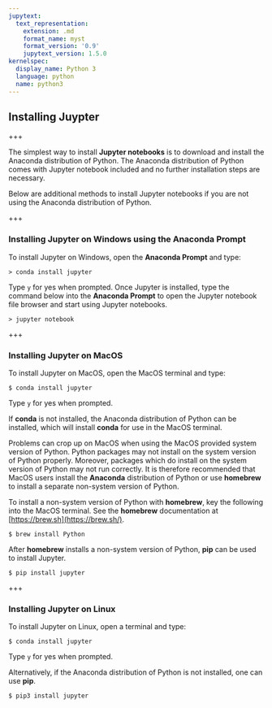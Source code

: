 ```yaml
---
jupytext:
  text_representation:
    extension: .md
    format_name: myst
    format_version: '0.9'
    jupytext_version: 1.5.0
kernelspec:
  display_name: Python 3
  language: python
  name: python3
---
```


## Installing Juypter

+++

The simplest way to install **Jupyter notebooks** is to download and install the Anaconda distribution of Python. The Anaconda distribution of Python comes with Jupyter notebook included and no further installation steps are necessary.

Below are additional methods to install Jupyter notebooks if you are not using the Anaconda distribution of Python.

+++

### Installing Jupyter on Windows using the Anaconda Prompt

To install Jupyter on Windows, open the **Anaconda Prompt** and type:

```text
> conda install jupyter
```

Type ```y``` for yes when prompted. Once Jupyter is installed, type the command below into the **Anaconda Prompt** to open the Jupyter notebook file browser and start using Jupyter notebooks.

```text
> jupyter notebook
```

+++

### Installing Jupyter on MacOS

To install Jupyter on MacOS, open the MacOS terminal and type:

```text
$ conda install jupyter
```

Type ```y``` for yes when prompted.

If **conda** is not installed, the Anaconda distribution of Python can be installed, which will install **conda** for use in the MacOS terminal.

Problems can crop up on MacOS when using the MacOS provided system version of Python. Python packages may not install on the system version of Python properly. Moreover, packages which do install on the system version of Python may not run correctly. It is therefore recommended that MacOS users install the **Anaconda** distribution of Python or use **homebrew** to install a separate non-system version of Python. 

To install a non-system version of Python with **homebrew**, key the following into the MacOS terminal. See the **homebrew** documentation at [https://brew.sh](https://brew.sh/).

```text
$ brew install Python
```

After **homebrew** installs a non-system version of Python, **pip** can be used to install Jupyter.

```text
$ pip install jupyter
```

+++

### Installing Jupyter on Linux

To install Jupyter on Linux, open a terminal and type:

```text
$ conda install jupyter
```

Type ```y``` for yes when prompted.

Alternatively, if the Anaconda distribution of Python is not installed, one can use **pip**.

```text
$ pip3 install jupyter
```

```{code-cell} ipython3

```

